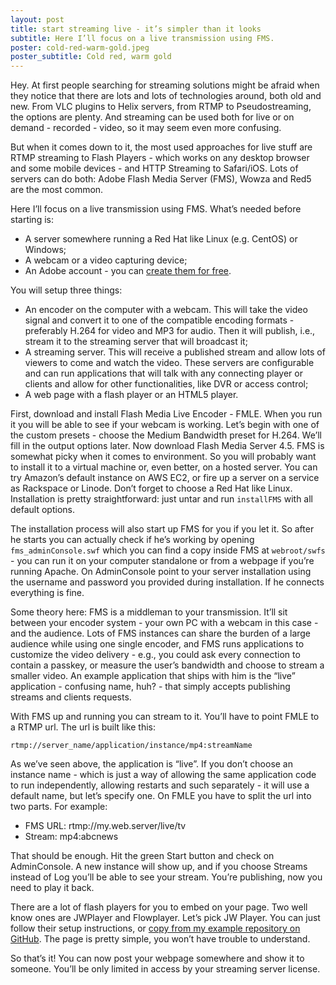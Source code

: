 ```yaml
---
layout: post
title: start streaming live - it’s simpler than it looks
subtitle: Here I’ll focus on a live transmission using FMS.
poster: cold-red-warm-gold.jpeg
poster_subtitle: Cold red, warm gold
---
```

Hey. At first people searching for streaming solutions might be afraid when they notice that there are lots and lots of technologies around, both old and new. From VLC plugins to Helix servers, from RTMP to Pseudostreaming, the options are plenty. And streaming can be used both for live or on demand - recorded - video, so it may seem even more confusing.

But when it comes down to it, the most used approaches for live stuff are RTMP streaming to Flash Players - which works on any desktop browser and some mobile devices - and HTTP Streaming to Safari/iOS. Lots of servers can do both: Adobe Flash Media Server (FMS), Wowza and Red5 are the most common.

Here I’ll focus on a live transmission using FMS. What’s needed before starting is:
- A server somewhere running a Red Hat like Linux (e.g. CentOS) or Windows;
- A webcam or a video capturing device;
- An Adobe account - you can [create them for free](https://www.adobe.com/cfusion/membership/).

You will setup three things:
- An encoder on the computer with a webcam. This will take the video signal and convert it to one of the compatible encoding formats - preferably H.264 for video and MP3 for audio. Then it will publish, i.e., stream it to the streaming server that will broadcast it;
- A streaming server. This will receive a published stream and allow lots of viewers to come and watch the video. These servers are configurable and can run applications that will talk with any connecting player or clients and allow for other functionalities, like DVR or access control;
- A web page with a flash player or an HTML5 player.

First, download and install Flash Media Live Encoder - FMLE. When you run it you will be able to see if your webcam is working. Let’s begin with one of the custom presets - choose the Medium Bandwidth preset for H.264. We’ll fill in the output options later.
Now download Flash Media Server 4.5. FMS is somewhat picky when it comes to environment. So you will probably want to install it to a virtual machine or, even better, on a hosted server. You can try Amazon’s default instance on AWS EC2, or fire up a server on a service as Rackspace or Linode. Don’t forget to choose a Red Hat like Linux. Installation is pretty straightforward: just untar and run `installFMS` with all default options.

The installation process will also start up FMS for you if you let it. So after he starts you can actually check if he’s working by opening `fms_adminConsole.swf` which you can find a copy inside FMS at `webroot/swfs` - you can run it on your computer standalone or from a webpage if you’re running Apache. On AdminConsole point to your server installation using the username and password you provided during installation. If he connects everything is fine.

Some theory here: FMS is a middleman to your transmission. It’ll sit between your encoder system - your own PC with a webcam in this case - and the audience. Lots of FMS instances can share the burden of a large audience while using one single encoder, and FMS runs applications to customize the video delivery - e.g., you could ask every connection to contain a passkey, or measure the user’s bandwidth and choose to stream a smaller video. An example application that ships with him is the “live” application - confusing name, huh? - that simply accepts publishing streams and clients requests.

With FMS up and running you can stream to it. You’ll have to point FMLE to a RTMP url. The url is built like this:

```
rtmp://server_name/application/instance/mp4:streamName
```

As we’ve seen above, the application is “live”. If you don’t choose an instance name - which is just a way of allowing the same application code to run independently, allowing restarts and such separately - it will use a default name, but let’s specify one. On FMLE you have to split the url into two parts. For example:
- FMS URL: rtmp://my.web.server/live/tv
- Stream: mp4:abcnews

That should be enough. Hit the green Start button and check on AdminConsole. A new instance will show up, and if you choose Streams instead of Log you’ll be able to see your stream. You’re publishing, now you need to play it back.

There are a lot of flash players for you to embed on your page. Two well know ones are JWPlayer and Flowplayer. Let’s pick JW Player. You can just follow their setup instructions, or [copy from my example repository on GitHub](https://github.com/moret/jw-player-basic-rtmp). The page is pretty simple, you won’t have trouble to understand.

So that’s it! You can now post your webpage somewhere and show it to someone. You’ll be only limited in access by your streaming server license.
